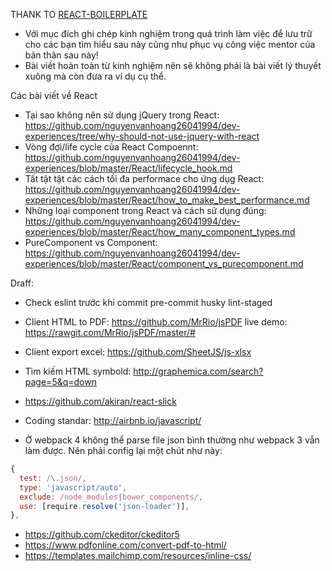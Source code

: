 THANK TO [REACT-BOILERPLATE](https://github.com/react-boilerplate/react-boilerplate)

- Với mục đích ghi chép kinh nghiệm trong quá trình làm việc để lưu trữ
cho các bạn tìm hiểu sau này cũng như phục vụ công việc mentor của bản thân sau này!
- Bài viết hoàn toàn từ kinh nghiệm nên sẽ không phải là bài viết lý thuyết xuông
mà còn đưa ra ví dụ cụ thể.

Các bài viết về React
- Tại sao không nên sử dụng jQuery trong React: https://github.com/nguyenvanhoang26041994/dev-experiences/tree/why-should-not-use-jquery-with-react
- Vòng đợi/life cycle của React Compoennt: https://github.com/nguyenvanhoang26041994/dev-experiences/blob/master/React/lifecycle_hook.md
- Tất tật tật các cách tối đa performace cho ứng dụg React: https://github.com/nguyenvanhoang26041994/dev-experiences/blob/master/React/how_to_make_best_performance.md
- Những loại component trong React và cách sử dụng đúng: https://github.com/nguyenvanhoang26041994/dev-experiences/blob/master/React/how_many_component_types.md
- PureComponent vs Component: https://github.com/nguyenvanhoang26041994/dev-experiences/blob/master/React/component_vs_purecomponent.md

Draff:
- Check eslint trước khi commit
  pre-commit
  husky
  lint-staged
- Client HTML to PDF: https://github.com/MrRio/jsPDF
  live demo: https://rawgit.com/MrRio/jsPDF/master/#
- Client export excel: https://github.com/SheetJS/js-xlsx

- Tìm kiếm HTML symbold: http://graphemica.com/search?page=5&q=down
- https://github.com/akiran/react-slick
- Coding standar: http://airbnb.io/javascript/
- Ở webpack 4 không thể parse file json bình thường như webpack 3 vẫn làm được. Nên phải config lại một chút như này:
```javascript
{
  test: /\.json/,
  type: 'javascript/auto',
  exclude: /node_modules|bower_components/,
  use: [require.resolve('json-loader')],
},
```

- https://github.com/ckeditor/ckeditor5
- https://www.pdfonline.com/convert-pdf-to-html/
- https://templates.mailchimp.com/resources/inline-css/
